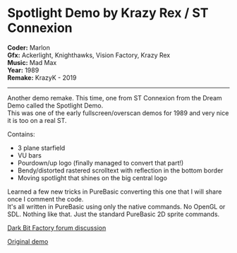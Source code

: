 # Spotlight Demo by Krazy Rex / ST Connexion

**Coder:** Marlon  
**Gfx:** Ackerlight, Knighthawks, Vision Factory, Krazy Rex  
**Music:** Mad Max  
**Year:** 1989  
**Remake:** KrazyK - 2019

---

Another demo remake. This time, one from ST Connexion from the Dream Demo called the Spotlight Demo.  
This was one of the early fullscreen/overscan demos for 1989 and very nice it is too on a real ST.

Contains:
- 3 plane starfield
- VU bars
- Pourdown/up logo (finally managed to convert that part!)
- Bendy/distorted rastered scrolltext with reflection in the bottom border
- Moving spotlight that shines on the big central logo

Learned a few new tricks in PureBasic converting this one that I will share once I comment the code.  
It's all written in PureBasic using only the native commands. No OpenGL or SDL. Nothing like that. Just the standard PureBasic 2D sprite commands.

[Dark Bit Factory forum discussion](https://www.dbfinteractive.com/forum/index.php?topic=6832.0)  

[Original demo](https://demozoo.org/graphics/148465/)